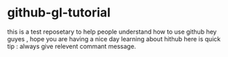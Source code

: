 # github-gl-tutorial
this is a test reposetary to help people understand how to use github 
hey guyes , hope you are having a nice day learning about hithub here is quick tip : always give relevent commant message.
